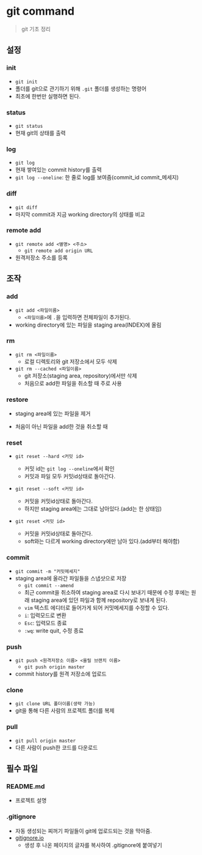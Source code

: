 # git command

> git 기초 정리



## 설정

### init

- `git init` 
- 폴더를 git으로 관기하기 위해 `.git` 폴더를 생성하는 명령어
- 최초에 한번만 실행하면 된다.



### status

- `git status`
- 현재 git의 상태를 출력



### log

- `git log`
- 현재 쌓여있는 commit history를 출력
- `git log --oneline`: 한 줄로 log를 보여줌(commit_id  commit_메세지)



### diff

- `git diff`
- 마지막 commit과 지금 working directory의 상태를 비교



### remote add

- `git remote add <별명> <주소>`
  - `git remote add origin URL`
- 원격저장소 주소를 등록



## 조작

### add

- `git add <파일이름>`
  - `<파일이름>`에 `.`을 입력하면 전체파일이 추가된다.
- working directory에 있는 파일을 staging area(INDEX)에 올림



### rm

- `git rm <파일이름>`
  - 로컬 디렉토리와 git 저장소에서 모두 삭제
- `git rm --cached <파일이름>` 
  - git 저장소(staging area, repository)에서만 삭제
  - 처음으로 add한 파일을 취소할 때 주로 사용



### restore

- staging area에 있는 파일을 제거

- 처음이 아닌 파일을 add한 것을 취소할 때



### reset

- `git reset --hard <커밋 id>`
  - 커밋 id는 `git log --oneline`에서 확인
  - 커밋과 파일 모두 커밋id상태로 돌아간다.
- `git reset --soft <커밋 id>`
  - 커밋을 커밋id상태로 돌아간다.
  - 하지만 staging area에는 그대로 남아있다.(add는 한 상태임)

- `git reset <커밋 id>`
  - 커밋을 커밋id상태로 돌아간다.
  - soft와는 다르게 working directory에만 남아 있다.(add부터 해야함)



### commit

- `git commit -m "커밋메세지"`
- staging area에 올라간 파일들을 스냅샷으로 저장
  - `git commit --amend`
  - 최근 commit을 취소하여 staging area로 다시 보내기 때문에 수정 후에는 원래 staging area에 있던 파일과 함께 repository로 보내게 된다.
  - `vim` 텍스트 에디터로 들어가게 되어 커밋메세지를 수정할 수 있다.
  - `i`: 입력모드로 변환
  - `Esc`: 입력모드 종료
  - `:wq`: write quit, 수정 종료



### push

- `git push <원격저장소 이름> <올릴 브랜치 이름>`
  - `git push origin master`
- commit history를 원격 저장소에 업로드



### clone

- `git clone URL 폴더이름(생략 가능) `
- git을 통해 다른 사람의 프로젝트 폴더를 복제



### pull

- `git pull origin master`
- 다른 사람이 push한 코드를 다운로드



## 필수 파일

### README.md

- 프로젝트 설명



### .gitignore

- 자동 생성되는 찌꺼기 파일들이 git에 업로드되는 것을 막아줌.
- [gitignore.io](https://www.toptal.com/developers/gitignore)
  - 생성 후 나온 페이지의 글자를 복사하여 .gitignore에 붙여넣기